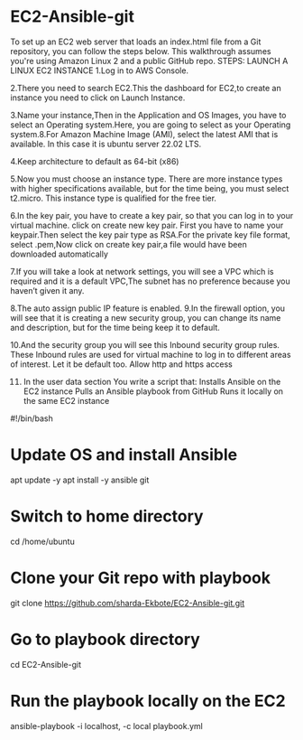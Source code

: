 # EC2-Ansible-git
To set up an EC2 web server that loads an index.html file from a Git repository, you can follow the steps below. This walkthrough assumes you're using Amazon Linux 2 and a public GitHub repo.
STEPS: LAUNCH A LINUX EC2 INSTANCE
1.Log in to AWS Console.

2.There you need to search EC2.This the dashboard for EC2,to create an instance you need to click on Launch Instance.

3.Name your instance,Then in the Application and OS Images, you have to select an Operating system.Here, you are going to select  as your Operating system.8.For Amazon Machine Image (AMI), select the latest AMI that is available. In this case it is ubuntu server 22.02 LTS.

4.Keep architecture to default as 64-bit (x86)

5.Now you must choose an instance type. There are more instance types with higher specifications available, but for the time being, you must select t2.micro. This instance type is qualified for the free tier.

6.In the key pair, you have to create a key pair, so that you can log in to your virtual machine. click on create new key pair. First you have to name your keypair.Then select the key pair type as RSA.For the private key file format, select .pem,Now click on create key pair,a file would have been downloaded automatically

7.If you will take a look at network settings, you will see a VPC which is required and it is a default VPC,The subnet has no preference because you haven’t given it any.

8.The auto assign public IP feature is enabled.
9.In the firewall option, you will see that it is creating a new security group, you can change its name and description, but for the time being keep it to default.

10.And the security group you will see this Inbound security group rules. These Inbound rules are used for virtual machine to log in to different areas of interest. Let it be default too.
   Allow http and https access
   
11. In the user data section You write a script that:
    Installs Ansible on the EC2 instance
    Pulls an Ansible playbook from GitHub
    Runs it locally on the same EC2 instance
    
   #!/bin/bash
# Update OS and install Ansible
apt update -y
apt install -y ansible git

# Switch to home directory
cd /home/ubuntu

# Clone your Git repo with playbook
git clone https://github.com/sharda-Ekbote/EC2-Ansible-git.git

# Go to playbook directory
cd EC2-Ansible-git

# Run the playbook locally on the EC2
ansible-playbook -i localhost, -c local playbook.yml
